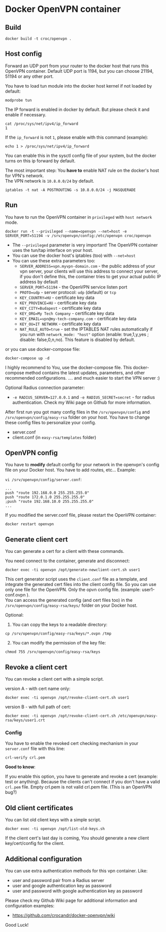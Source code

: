 # Docker OpenVPN container

## Build

```
docker build -t croc/openvpn .
```

## Host config

Forward an UDP port from your router to the docker host that runs this OpenVPN container.
Default UDP port is 1194, but you can choose 21194, 51194 or any other port.

You have to load tun module into the docker host kernel if not loaded by default:

```
modprobe tun
```

The IP forward is enabled in docker by default. But please check it and enable if necessary.

```
cat /proc/sys/net/ipv4/ip_forward
1
```

If the `ip_forward` is not `1`, please enable with this command (example):

```
echo 1 > /proc/sys/net/ipv4/ip_forward
```

You can enable this in the sysctl config file of your system, but the docker turns on this ip forward by default.

The most important step:
You **have to** enable NAT rule on the docker's host for VPN's network.  
The VPN network is `10.8.0.0/24` by default.

```
iptables -t nat -A POSTROUTING -s 10.8.0.0/24 -j MASQUERADE
```

## Run

You have to run the OpenVPN container in `privileged` with `host network` mode.

```
docker run -t --privileged --name=openvpn --net=host -e SERVER_PORT=51194 -v /srv/openvpn/config:/etc/openvpn croc/openvpn
```

  - The `--privileged` parameter is very important! The OpenVPN container uses the tun/tap interface on your host.
  - You can use the docker host's iptables (too) with `--net=host`
  - You can use these extra parameters too:
      - `SERVER_ADDRESS=vpn.myvpn-domain.com` - the public address of your vpn server, your clients will use this address to connect your server, if you don't define this, the container tries to get your actual public IP address by default
      - `SERVER_PORT=51194` - the OpenVPN service listen port
      - `PROTO=udp` - server protocol: `udp` (default) or `tcp`
      - `KEY_COUNTRY=HU` - certificate key data
      - `KEY_PROVINCE=HU` - certificate key data
      - `KEY_CITY=Budapest` - certificate key data
      - `KEY_ORG=My Tech Company` - certificate key data
      - `KEY_EMAIL=vpn@my-tech-company.com` - certificate key data
      - `KEY_OU=IT NETWORK` - certificate key data
      - `NAT_RULE_AUTO=true` - set the IPTABLES NAT rules automatically if you run with `network_mode: "host"` option (enable: true,1,y,yes ; disable: false,0,n,no). This feature is disabled by default.

or you can use docker-compose file:
```
docker-compose up -d
```

I highly recommend to You, use the docker-compose file. This docker-compose method contains the latest updates, parameters, and other recommended configurations. .... and much easier to start the VPN server :)

Optional Radius connection parameter:
  - `-e RADIUS_SERVER=127.0.0.1` and `-e RADIUS_SECRET=secret` - for radius authentication. Check my Wiki page on Github for more information.

After first run you got many config files in the `/srv/openvpn/config` and `/srv/openvpn/config/easy-rsa` folder on your host. You have to change these config files to personalize your config.

  - server.conf
  - client.conf (in `easy-rsa/templates` folder)


## OpenVPN config

You have to **modify** default config for your network in the openvpn's config file on your Docker host.
You have to add routes, etc... Example:

`vi /srv/openvpn/config/server.conf`:

```
...
push "route 192.168.0.0 255.255.255.0"
push "route 172.0.1.0 255.255.255.0"
;push "route 192.168.10.0 255.255.255.0"
...
```

If you modified the server.conf file, please restart the OpenVPN container:

```
docker restart openvpn
```

## Generate client cert

You can generate a cert for a client with these commands.

You need connect to the container, generate and disconnect:

```
docker exec -ti openvpn /opt/generate-newclient-cert.sh user1
```

This cert generator script uses the `client.conf` file as a template, and integrate the generated cert files into the client config file. So you can use only one file for the OpenVPN. Only the opvn config file. (example: user1-conf.ovpn ).  
You can access the generated config (and cert files too) in the `/srv/openvpn/config/easy-rsa/keys/` folder on your Docker host.

Optional:

  1. You can copy the keys to a readable directory:
```
cp /srv/openvpn/config/easy-rsa/keys/*.ovpn /tmp
```
  2. You can modify the permission of the key file:
```
chmod 755 /srv/openvpn/config/easy-rsa/keys
```

## Revoke a client cert

You can revoke a client cert with a simple script.

version A - with cert name only:
```
docker exec -ti openvpn /opt/revoke-client-cert.sh user1 
```

version B - with full path of cert:
```
docker exec -ti openvpn /opt/revoke-client-cert.sh /etc/openvpn/easy-rsa/keys/user1.crt 
```

### Config

You have to enable the revoked cert checking mechanism in your `server.conf` file with this line:
```
crl-verify crl.pem
```

**Good to know**:

If you enable this option, you have to generate and revoke a cert (example: test or anything).
Because the clients can't connect if you don't have a valid `crl.pem` file. Empty crl.pem is not valid crl.pem file. (This is an OpenVPN bug?)

## Old client certificates

You can list old client keys with a simple script.

```
docker exec -ti openvpn /opt/list-old-keys.sh
```

If the client cert's last day is coming, You should generate a new client key/cert/config for the client.

## Additional configuration

You can use extra authentication methods for this vpn container. Like:

  - user and password pair from a Radius server
  - user and google authentication key as password
  - user and password with google authentication key as password

Please check my Github Wiki page for additional information and configuration examples:
  - https://github.com/crocandr/docker-openvpn/wiki




Good Luck!
